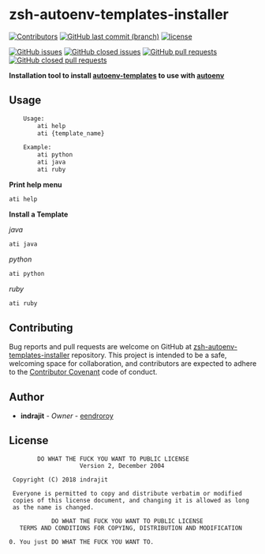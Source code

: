 # zsh-autoenv-templates-installer

[![Contributors](https://img.shields.io/github/contributors/eendroroy/zsh-autoenv-templates-installer.svg)](https://github.com/eendroroy/zsh-autoenv-templates-installer/graphs/contributors)
[![GitHub last commit (branch)](https://img.shields.io/github/last-commit/eendroroy/zsh-autoenv-templates-installer/master.svg)](https://github.com/eendroroy/zsh-autoenv-templates-installer)
[![license](https://img.shields.io/github/license/eendroroy/zsh-autoenv-templates-installer.svg)](https://github.com/eendroroy/zsh-autoenv-templates-installer/blob/master/LICENSE)

[![GitHub issues](https://img.shields.io/github/issues/eendroroy/zsh-autoenv-templates-installer.svg)](https://github.com/eendroroy/zsh-autoenv-templates-installer/issues)
[![GitHub closed issues](https://img.shields.io/github/issues-closed/eendroroy/zsh-autoenv-templates-installer.svg)](https://github.com/eendroroy/zsh-autoenv-templates-installer/issues?q=is%3Aissue+is%3Aclosed)
[![GitHub pull requests](https://img.shields.io/github/issues-pr/eendroroy/zsh-autoenv-templates-installer.svg)](https://github.com/eendroroy/zsh-autoenv-templates-installer/pulls)
[![GitHub closed pull requests](https://img.shields.io/github/issues-pr-closed/eendroroy/zsh-autoenv-templates-installer.svg)](https://github.com/eendroroy/zsh-autoenv-templates-installer/pulls?q=is%3Apr+is%3Aclosed)

**Installation tool to install [autoenv-templates](https://github.com/eendroroy/autoenv-templates) to use with [autoenv](https://github.com/zpm-zsh/autoenv)**

## Usage

```bash
    Usage:
        ati help
        ati {template_name}

    Example:
        ati python
        ati java
        ati ruby
```

**Print help menu**

```bash
ati help
```

**Install a Template**

_java_

```bash
ati java
```

_python_

```bash
ati python
```

_ruby_

```bash
ati ruby
```

## Contributing

Bug reports and pull requests are welcome on GitHub at [zsh-autoenv-templates-installer](https://github.com/eendroroy/zsh-autoenv-templates-installer) repository.
This project is intended to be a safe, welcoming space for collaboration, and contributors are expected to adhere to the [Contributor Covenant](http://contributor-covenant.org) code of conduct.

## Author

* **indrajit** - *Owner* - [eendroroy](https://github.com/eendroroy)

## License

```
        DO WHAT THE FUCK YOU WANT TO PUBLIC LICENSE
                    Version 2, December 2004

 Copyright (C) 2018 indrajit

 Everyone is permitted to copy and distribute verbatim or modified
 copies of this license document, and changing it is allowed as long
 as the name is changed.

            DO WHAT THE FUCK YOU WANT TO PUBLIC LICENSE
   TERMS AND CONDITIONS FOR COPYING, DISTRIBUTION AND MODIFICATION

0. You just DO WHAT THE FUCK YOU WANT TO.
```

